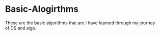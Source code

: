 # Basic-Alogirthms
These are the basic algorithms that are I have learned through my journey of DS and algo.

